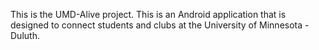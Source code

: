 This is the UMD-Alive project. This is an Android application that is designed to connect students and clubs at the University of Minnesota - Duluth. 

